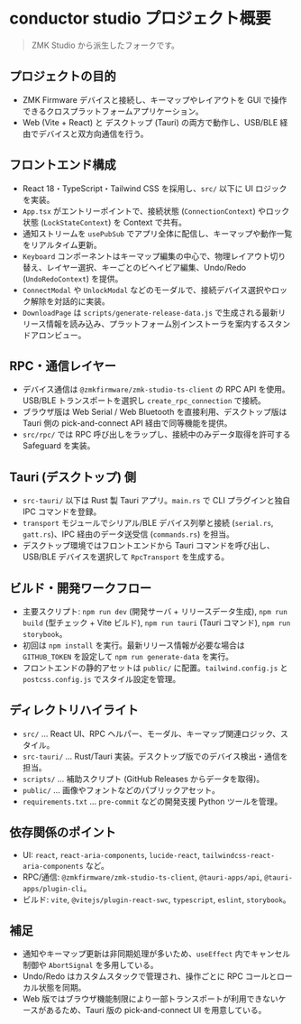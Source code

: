 # conductor studio プロジェクト概要

> ZMK Studio から派生したフォークです。

## プロジェクトの目的
- ZMK Firmware デバイスと接続し、キーマップやレイアウトを GUI で操作できるクロスプラットフォームアプリケーション。
- Web (Vite + React) と デスクトップ (Tauri) の両方で動作し、USB/BLE 経由でデバイスと双方向通信を行う。

## フロントエンド構成
- React 18・TypeScript・Tailwind CSS を採用し、`src/` 以下に UI ロジックを実装。
- `App.tsx` がエントリーポイントで、接続状態 (`ConnectionContext`) やロック状態 (`LockStateContext`) を Context で共有。
- 通知ストリームを `usePubSub` でアプリ全体に配信し、キーマップや動作一覧をリアルタイム更新。
- `Keyboard` コンポーネントはキーマップ編集の中心で、物理レイアウト切り替え、レイヤー選択、キーごとのビヘイビア編集、Undo/Redo (`UndoRedoContext`) を提供。
- `ConnectModal` や `UnlockModal` などのモーダルで、接続デバイス選択やロック解除を対話的に実装。
- `DownloadPage` は `scripts/generate-release-data.js` で生成される最新リリース情報を読み込み、プラットフォーム別インストーラを案内するスタンドアロンビュー。

## RPC・通信レイヤー
- デバイス通信は `@zmkfirmware/zmk-studio-ts-client` の RPC API を使用。USB/BLE トランスポートを選択し `create_rpc_connection` で接続。
- ブラウザ版は Web Serial / Web Bluetooth を直接利用、デスクトップ版は Tauri 側の pick-and-connect API 経由で同等機能を提供。
- `src/rpc/` では RPC 呼び出しをラップし、接続中のみデータ取得を許可する Safeguard を実装。

## Tauri (デスクトップ) 側
- `src-tauri/` 以下は Rust 製 Tauri アプリ。`main.rs` で CLI プラグインと独自 IPC コマンドを登録。
- `transport` モジュールでシリアル/BLE デバイス列挙と接続 (`serial.rs`, `gatt.rs`)、IPC 経由のデータ送受信 (`commands.rs`) を担当。
- デスクトップ環境ではフロントエンドから Tauri コマンドを呼び出し、USB/BLE デバイスを選択して `RpcTransport` を生成する。

## ビルド・開発ワークフロー
- 主要スクリプト: `npm run dev` (開発サーバ + リリースデータ生成), `npm run build` (型チェック + Vite ビルド), `npm run tauri` (Tauri コマンド), `npm run storybook`。
- 初回は `npm install` を実行。最新リリース情報が必要な場合は `GITHUB_TOKEN` を設定して `npm run generate-data` を実行。
- フロントエンドの静的アセットは `public/` に配置。`tailwind.config.js` と `postcss.config.js` でスタイル設定を管理。

## ディレクトリハイライト
- `src/` … React UI、RPC ヘルパー、モーダル、キーマップ関連ロジック、スタイル。
- `src-tauri/` … Rust/Tauri 実装。デスクトップ版でのデバイス検出・通信を担当。
- `scripts/` … 補助スクリプト (GitHub Releases からデータを取得)。
- `public/` … 画像やフォントなどのパブリックアセット。
- `requirements.txt` … `pre-commit` などの開発支援 Python ツールを管理。

## 依存関係のポイント
- UI: `react`, `react-aria-components`, `lucide-react`, `tailwindcss-react-aria-components` など。
- RPC/通信: `@zmkfirmware/zmk-studio-ts-client`, `@tauri-apps/api`, `@tauri-apps/plugin-cli`。
- ビルド: `vite`, `@vitejs/plugin-react-swc`, `typescript`, `eslint`, `storybook`。

## 補足
- 通知やキーマップ更新は非同期処理が多いため、`useEffect` 内でキャンセル制御や `AbortSignal` を多用している。
- Undo/Redo はカスタムスタックで管理され、操作ごとに RPC コールとローカル状態を同期。
- Web 版ではブラウザ機能制限により一部トランスポートが利用できないケースがあるため、Tauri 版の pick-and-connect UI を用意している。
